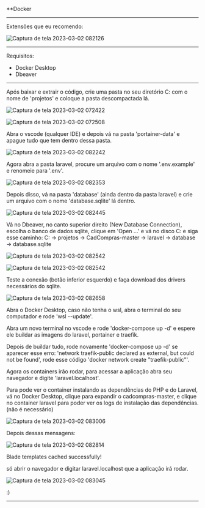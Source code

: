 **Docker

*****************************
Extensões que eu recomendo:

![Captura de tela 2023-03-02 082126](https://user-images.githubusercontent.com/104596830/222414443-cf2a1b3f-0528-43d1-8c49-cfe52b4850ba.png)

*****************************

Requisitos:

- Docker Desktop
- Dbeaver
*****************************


Após baixar e extrair o código, crie uma pasta no seu diretório C: com o nome de 'projetos' e coloque a pasta descompactada lá.

![Captura de tela 2023-03-02 072422](https://user-images.githubusercontent.com/104596830/222414512-d1fb81e3-f1f7-408d-915d-80061da2661c.png)

![Captura de tela 2023-03-02 072508](https://user-images.githubusercontent.com/104596830/222414541-04cf791c-af78-4327-9717-7c959d2a45fa.png)

Abra o vscode (qualquer IDE) e depois vá na pasta 'portainer-data' e apague tudo que tem dentro dessa pasta.

![Captura de tela 2023-03-02 082242](https://user-images.githubusercontent.com/104596830/222414730-d83e990e-e639-49e3-9496-d95c2cd08b81.png)

Agora abra a pasta laravel, procure um arquivo com o nome '.env.example' e renomeie para '.env'.

![Captura de tela 2023-03-02 082353](https://user-images.githubusercontent.com/104596830/222414914-2e35733b-758b-483b-a83f-a255d78249a6.png)

Depois disso, vá na pasta 'database' (ainda dentro da pasta laravel) e crie um arquivo com o nome 'database.sqlite' lá dentro.

![Captura de tela 2023-03-02 082445](https://user-images.githubusercontent.com/104596830/222415111-c31d7b32-ebc0-4c47-b718-c7f8ebf5e4f5.png)

Vá no Dbeaver, no canto superior direito (New Database Connection), escolha o banco de dados sqlite, clique em 'Open ...' e vá no disco C: e siga esse caminho:
C: -> projetos -> CadCompras-master -> laravel -> database -> database.sqlite

![Captura de tela 2023-03-02 082542](https://user-images.githubusercontent.com/104596830/222415317-a9e54b50-3750-428e-901a-6d431e75a37a.png)

![Captura de tela 2023-03-02 082542](https://user-images.githubusercontent.com/104596830/222415540-192e0a44-49da-40b1-9b12-d76ca2b7d302.png)

Teste a conexão (botão inferior esquerdo) e faça download dos drivers necessários do sqlite.

![Captura de tela 2023-03-02 082658](https://user-images.githubusercontent.com/104596830/222415669-035c65e6-9e11-400d-9b4b-7b449c1c98f1.png)

Abra o Docker Desktop, caso não tenha o wsl, abra o terminal do seu computador e rode 'wsl --update'.

Abra um novo terminal no vscode e rode 'docker-compose up -d' e espere ele buildar as imagens do laravel, portainer e traefik.

Depois de buildar tudo, rode novamente 'docker-compose up -d' se aparecer esse erro: 'network traefik-public declared as external, but could not be found', rode esse código 'docker network create "traefik-public"'.

Agora os containers irão rodar, para acessar a aplicação abra seu navegador e digite 'laravel.localhost'.

Para pode ver o container instalando as dependências do PHP e do Laravel, vá no Docker Desktop, clique para expandir o cadcompras-master, e clique no container laravel para poder ver os logs de instalação das dependências. (não é necessário)

![Captura de tela 2023-03-02 083006](https://user-images.githubusercontent.com/104596830/222416313-8a8c67b8-5a5d-42ea-a74e-a3c9afd79469.png)

Depois dessas mensagens:

![Captura de tela 2023-03-02 082814](https://user-images.githubusercontent.com/104596830/222415904-2217343a-d12a-4451-b01e-439fbd18ecb2.png)

Blade templates cached successfully!

só abrir o navegador e digitar laravel.localhost que a aplicação irá rodar.

![Captura de tela 2023-03-02 083045](https://user-images.githubusercontent.com/104596830/222416441-77ec4b62-e76e-413b-b686-03d99e5423a5.png)

:)

*****************************
